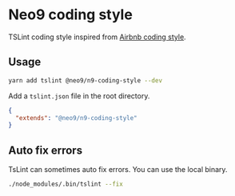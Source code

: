 # Neo9 coding style

TSLint coding style inspired from [Airbnb coding style](https://github.com/airbnb/javascript).

## Usage

```bash
yarn add tslint @neo9/n9-coding-style --dev
```

Add a `tslint.json` file in the root directory.

```json
{
  "extends": "@neo9/n9-coding-style"
}
```

## Auto fix errors

TsLint can sometimes auto fix errors.
You can use the local binary.

```bash
./node_modules/.bin/tslint --fix
```

